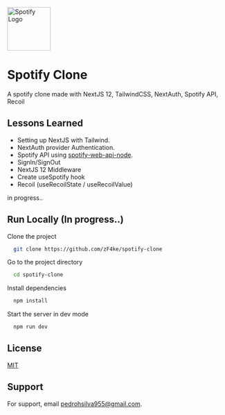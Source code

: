<img style="height: 100px;width: 100px;" alt="Spotify Logo" src="https://links.papareact.com/9xl?style=centerme">

# Spotify Clone

A spotify clone made with NextJS 12, TailwindCSS, NextAuth, Spotify API, Recoil

## Lessons Learned

- Setting up NextJS with Tailwind.
- NextAuth provider Authentication.
- Spotify API using [spotify-web-api-node](https://github.com/thelinmichael/spotify-web-api-node).
- SignIn/SignOut
- NextJS 12 Middleware
- Create useSpotify hook
- Recoil (useRecoilState / useRecoilValue)

in progress..

## Run Locally (In progress..)

Clone the project

```bash
  git clone https://github.com/zF4ke/spotify-clone
```

Go to the project directory

```bash
  cd spotify-clone
```

Install dependencies

```bash
  npm install
```

Start the server in dev mode

```bash
  npm run dev
```

## License

[MIT](https://choosealicense.com/licenses/mit/)

## Support

For support, email pedrohsilva955@gmail.com.
